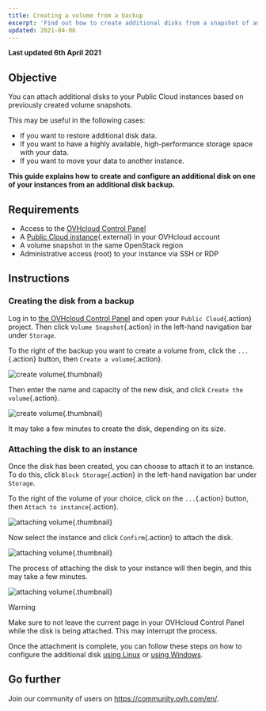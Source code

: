 ```yaml
---
title: Creating a volume from a backup
excerpt: 'Find out how to create additional disks from a snapshot of an additional disk'
updated: 2021-04-06
---
```


**Last updated 6th April 2021**

## Objective

You can attach additional disks to your Public Cloud instances based on previously created volume snapshots.

This may be useful in the following cases:

- If you want to restore additional disk data.
- If you want to have a highly available, high-performance storage space with your data.
- If you want to move your data to another instance.

**This guide explains how to create and configure an additional disk on one of your instances from an additional disk backup.**

## Requirements

- Access to the [OVHcloud Control Panel](https://ca.ovh.com/auth/?action=gotomanager&from=https://www.ovh.com/ca/en/&ovhSubsidiary=ca)
- A [Public Cloud instance](https://www.ovhcloud.com/en-ca/public-cloud/){.external} in your OVHcloud account
- A volume snapshot in the same OpenStack region
- Administrative access (root) to your instance via SSH or RDP

## Instructions

### Creating the disk from a backup

Log in to [the OVHcloud Control Panel](https://ca.ovh.com/auth/?action=gotomanager&from=https://www.ovh.com/ca/en/&ovhSubsidiary=ca) and open your `Public Cloud`{.action} project. Then click `Volume Snapshot`{.action} in the left-hand navigation bar under `Storage`.

To the right of the backup you want to create a volume from, click the `...`{.action} button, then `Create a volume`{.action}.

![create volume](images/volume01.png){.thumbnail}

Then enter the name and capacity of the new disk, and click `Create the volume`{.action}.

![create volume](images/volume02.png){.thumbnail}

It may take a few minutes to create the disk, depending on its size.

### Attaching the disk to an instance

Once the disk has been created, you can choose to attach it to an instance. To do this, click `Block Storage`{.action} in the left-hand navigation bar under `Storage`.

To the right of the volume of your choice, click on the `...`{.action} button, then `Attach to instance`{.action}.

![attaching volume](images/volume03.png){.thumbnail}

Now select the instance and click `Confirm`{.action} to attach the disk.

![attaching volume](images/volume04.png){.thumbnail}

The process of attaching the disk to your instance will then begin, and this may take a few minutes.

![attaching volume](images/volume05.png){.thumbnail}

> [!warning]
Make sure to not leave the current page in your OVHcloud Control Panel while the disk is being attached. This may interrupt the process.
>

Once the attachment is complete, you can follow these steps on how to configure the additional disk [using Linux](/pages/platform/public-cloud/create_and_configure_an_additional_disk_on_an_instance#using-linux) or [using Windows](/pages/platform/public-cloud/create_and_configure_an_additional_disk_on_an_instance#using-windows).

## Go further

Join our community of users on <https://community.ovh.com/en/>.
